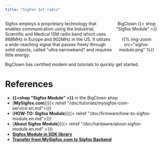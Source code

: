 ```yaml
---
title: "SigFox IoT radio"
---
```


<div style="float:right;width:30%;text-align:center;">
BigClown {{< shop "Sigfox Module" >}}
<br /><br />
{{% img-zoom src="sigfox-module.png" %}}
</div>

Sigfox employs a proprietary technology that enables communication using the Industrial, Scientific and Medical ISM radio band which uses 868MHz in Europe and 902MHz in the US. It utilizes a wide-reaching signal that passes freely through solid objects, called "ultra narrowband" and requires little energy.

BigClown has certified modem and tutorials to quickly get started.

# References

* **{{<shop "Sigfox Module" >}}** in the BigClown shop
* [**MySigfox.com**]({{< relref "/doc/tutorials/mysigfox-com-service.en.md">}})
* [**HOW-TO: Sigfox Module**]({{< relref "/doc/firmware/how-to-sigfox-module.en.md">}})
* [**About Sigfox Module**]({{< relref "/doc/hardware/about-sigfox-module.en.md" >}})
* [**Sigfox Module in SDK library**](https://sdk.bigclown.com/group__bc__module__sigfox.html)
* [**Transfer from MySigfox.com to Sigfox Backend**](https://bc-mysigfox.herokuapp.com/)

